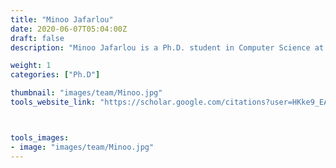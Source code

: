 ```yaml
---
title: "Minoo Jafarlou"
date: 2020-06-07T05:04:00Z
draft: false
description: "Minoo Jafarlou is a Ph.D. student in Computer Science at Georgia State University. She works as a graduate research assistant at TReNDS center. Her educational background is in computer engineering (BS) and computer science (MS). Minoo is interested in multimodal neuroimaging, deep learning, and machine learning. She is currently working on Few-Shot Learning. "

weight: 1
categories: ["Ph.D"]

thumbnail: "images/team/Minoo.jpg"
tools_website_link: "https://scholar.google.com/citations?user=HKke9_EAAAAJ&hl=en"



tools_images:
- image: "images/team/Minoo.jpg"
---
```

